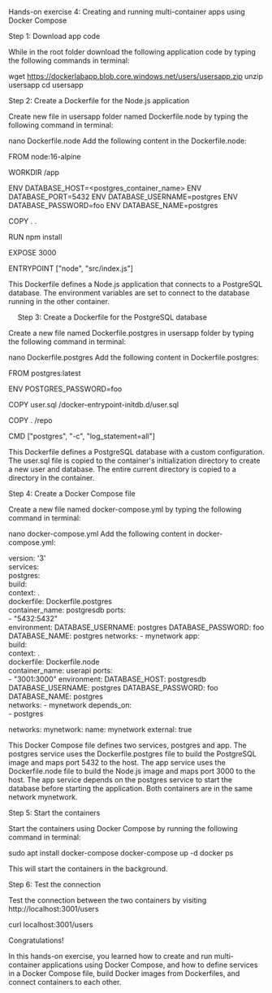 Hands-on exercise 4: Creating and running multi-container apps using Docker Compose

Step 1: Download app code


While in the root folder download the following application code by typing the following commands in terminal:

wget https://dockerlabapp.blob.core.windows.net/users/usersapp.zip
unzip usersapp
cd usersapp

Step 2: Create a Dockerfile for the Node.js application


Create new file in usersapp folder named Dockerfile.node by typing the following command in terminal:

nano Dockerfile.node
Add the following content in the Dockerfile.node:

FROM node:16-alpine


WORKDIR /app


ENV DATABASE_HOST=<postgres_container_name>
ENV DATABASE_PORT=5432
ENV DATABASE_USERNAME=postgres
ENV DATABASE_PASSWORD=foo
ENV DATABASE_NAME=postgres


COPY . .


RUN npm install


EXPOSE 3000


ENTRYPOINT ["node", "src/index.js"]


This Dockerfile defines a Node.js application that connects to a PostgreSQL database. The environment variables are set to connect to the database running in the other container.

 
Step 3: Create a Dockerfile for the PostgreSQL database


Create a new file named Dockerfile.postgres in usersapp folder by typing the following command in terminal:

nano Dockerfile.postgres
Add the following content in Dockerfile.postgres:

FROM postgres:latest


ENV POSTGRES_PASSWORD=foo


COPY user.sql /docker-entrypoint-initdb.d/user.sql


COPY . /repo


CMD ["postgres", "-c", "log_statement=all"]


This Dockerfile defines a PostgreSQL database with a custom configuration. The user.sql file is copied to the container's initialization directory to create a new user and database. The entire current directory is copied to a directory in the container.


Step 4: Create a Docker Compose file


Create a new file named docker-compose.yml by typing the following command in terminal:

nano docker-compose.yml
Add the following content in docker-compose.yml:  

version: '3'  
services:  
  postgres:  
    build:  
      context: .  
      dockerfile: Dockerfile.postgres  
    container_name: postgresdb
    ports:  
      - "5432:5432"  
    environment:
      DATABASE_USERNAME: postgres
      DATABASE_PASSWORD: foo
      DATABASE_NAME: postgres
    networks:
      - mynetwork
  app:  
    build:  
      context: .  
      dockerfile: Dockerfile.node  
    container_name: userapi
    ports:  
      - "3001:3000"
    environment:
      DATABASE_HOST: postgresdb
      DATABASE_USERNAME: postgres
      DATABASE_PASSWORD: foo
      DATABASE_NAME: postgres  
    networks:
      - mynetwork
    depends_on:  
      - postgres  

networks:
  mynetwork:
    name: mynetwork
    external: true

This Docker Compose file defines two services, postgres and app. The postgres service uses the Dockerfile.postgres file to build the PostgreSQL image and maps port 5432 to the host. The app service uses the Dockerfile.node file to build the Node.js image and maps port 3000 to the host. The app service depends on the postgres service to start the database before starting the application. Both containers are in the same network mynetwork.


Step 5: Start the containers


Start the containers using Docker Compose by running the following command in terminal:

sudo apt install docker-compose
docker-compose up -d
docker ps

This will start the containers in the background.


Step 6: Test the connection


Test the connection between the two containers by visiting http://localhost:3001/users


curl localhost:3001/users



Congratulations!


In this hands-on exercise, you learned how to create and run multi-container applications using Docker Compose, and how to define services in a Docker Compose file, build Docker images from Dockerfiles, and connect containers to each other.

